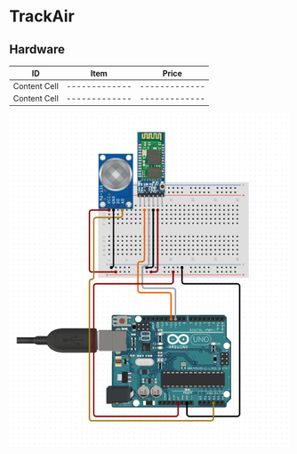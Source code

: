 # TrackAir

## Hardware

| ID  | Item | Price |
| ------------- | ------------- | ------------- |
| Content Cell  | -------------  | ------------- |
| Content Cell  | -------------  | ------------- |

![Image](/Utils/mockup.PNG)
